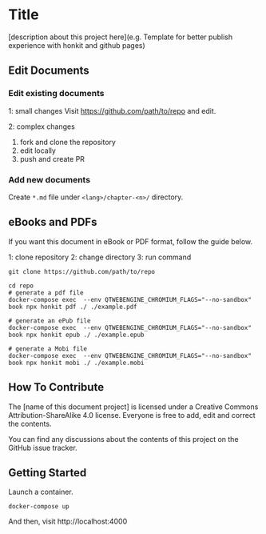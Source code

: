 # Title

\[description about this project here\](e.g. Template for better publish experience with honkit and github pages)

## Edit Documents

### Edit existing documents

1: small changes
Visit https://github.com/path/to/repo and edit.

2: complex changes

1. fork and clone the repository
2. edit locally
3. push and create PR

### Add new documents

Create `*.md` file under `<lang>/chapter-<n>/` directory.

## eBooks and PDFs


If you want this document in eBook or PDF format, follow the guide below.

1: clone repository
2: change directory
3: run command

```shell
git clone https://github.com/path/to/repo

cd repo
# generate a pdf file
docker-compose exec  --env QTWEBENGINE_CHROMIUM_FLAGS="--no-sandbox" book npx honkit pdf ./ ./example.pdf

# generate an ePub file
docker-compose exec  --env QTWEBENGINE_CHROMIUM_FLAGS="--no-sandbox" book npx honkit epub ./ ./example.epub

# generate a Mobi file
docker-compose exec  --env QTWEBENGINE_CHROMIUM_FLAGS="--no-sandbox" book npx honkit mobi ./ ./example.mobi

```

## How To Contribute

The \[name of this document project\] is licensed under a Creative Commons Attribution-ShareAlike 4.0 license. 
Everyone is free to add, edit and correct the contents.

You can find any discussions about the contents of this project  on the GitHub issue tracker.

## Getting Started

Launch a container.
```shell
docker-compose up
```
And then, visit http://localhost:4000



